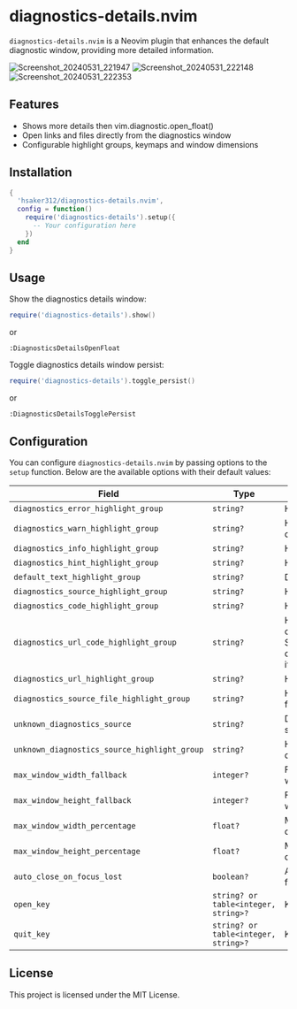 # diagnostics-details.nvim

`diagnostics-details.nvim` is a Neovim plugin that enhances the default diagnostic window, providing more detailed information.

![Screenshot_20240531_221947](https://github.com/hsaker312/diagnostics-details.nvim/assets/168933530/d3a15297-d94c-4fd9-b6e0-d8614f463fb0)
![Screenshot_20240531_222148](https://github.com/hsaker312/diagnostics-details.nvim/assets/168933530/1c8b6a7b-e9e3-44f8-b6d7-0baf9a8cd171)
![Screenshot_20240531_222353](https://github.com/hsaker312/diagnostics-details.nvim/assets/168933530/be3b1b72-24aa-47cd-ba14-80a9c7360c36)

## Features

- Shows more details then vim.diagnostic.open_float()
- Open links and files directly from the diagnostics window
- Configurable highlight groups, keymaps and window dimensions

## Installation

```lua
{
  'hsaker312/diagnostics-details.nvim',
  config = function()
    require('diagnostics-details').setup({
      -- Your configuration here
    })
  end
}
```

## Usage

Show the diagnostics details window:

```lua
require('diagnostics-details').show()
```
or
```vim
:DiagnosticsDetailsOpenFloat
```

Toggle diagnostics details window persist:
```lua
require('diagnostics-details').toggle_persist()
```
or
```vim
:DiagnosticsDetailsTogglePersist
```

## Configuration

You can configure `diagnostics-details.nvim` by passing options to the `setup` function. Below are the available options with their default values:

| Field                                     | Type                        | Description                                                     | Default                           |
|-------------------------------------------|-----------------------------|-----------------------------------------------------------------|-----------------------------------|
| `diagnostics_error_highlight_group`       | `string?`                   | Highlight group for error diagnostics                           | `"DiagnosticFloatingError"`       |
| `diagnostics_warn_highlight_group`        | `string?`                   | Highlight group for warning diagnostics                         | `"DiagnosticFloatingWarn"`        |
| `diagnostics_info_highlight_group`        | `string?`                   | Highlight group for info diagnostics                            | `"DiagnosticFloatingInfo"`        |
| `diagnostics_hint_highlight_group`        | `string?`                   | Highlight group for hint diagnostics                            | `"DiagnosticFloatingHint"`        |
| `default_text_highlight_group`            | `string?`                   | Default highlight group for text                                | `"NormalFloat"`                   |
| `diagnostics_source_highlight_group`      | `string?`                   | Highlight group for diagnostics source                          | `"NormalFloat"`                   |
| `diagnostics_code_highlight_group`        | `string?`                   | Highlight group for diagnostics code                            | `"NormalFloat"`                   |
| `diagnostics_url_code_highlight_group`    | `string?`                   | Highlight group for diagnostics URL code<br/>Same as diagnostics_{severity}_highlight_group if nil                        | `nil`                             |
| `diagnostics_url_highlight_group`         | `string?`                   | Highlight group for diagnostics URL                             | `"Comment"`                       |
| `diagnostics_source_file_highlight_group` | `string?`                   | Highlight group for diagnostics source file                     | `"Underlined"`                    |
| `unknown_diagnostics_source`              | `string?`                   | Default text for unknown diagnostics source                     | `"Vim-Diagnostics"`               |
| `unknown_diagnostics_source_highlight_group` | `string?`                | Highlight group for unknown diagnostics source                  | `"Comment"`                       |
| `max_window_width_fallback`               | `integer?`                  | Fallback width for the diagnostics window                       | `100`                             |
| `max_window_height_fallback`              | `integer?`                  | Fallback height for the diagnostics window                      | `5`                               |
| `max_window_width_percentage`             | `float?`                    | Max width percentage for the diagnostics window (0.0 - 1.0)                 | `0.9`                             |
| `max_window_height_percentage`            | `float?`                    | Max height percentage for the diagnostics window (0.0 - 1.0)                | `0.65`                            |
| `auto_close_on_focus_lost`                | `boolean?`                  | Auto close diagnostics window when focus is lost                | `true`                            |
| `open_key`                                | `string? or table<integer, string>?` | Key(s) to open a link or file                              | `{"<CR>", "<2-LeftMouse>"}`       |
| `quit_key`                                | `string? or table<integer, string>?` | Key(s) to quit the diagnostics window                         | `{"q", "<esc>"}`                  |


## License

This project is licensed under the MIT License.




